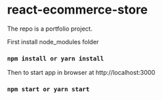 # react-ecommerce-store
The repo is a portfolio project.

First install node_modules folder
### `npm install or yarn install`

Then to start app in browser at http://localhost:3000
### `npm start or yarn start`

